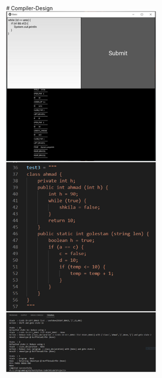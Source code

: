 <!DOCTYPE html>
<html lang="en">
<head>
  <title>Title of the document</title>
</head>
<body>
# Compiler-Design

<img src="Picture/1.PNG" width="400" height="400">

<img src="Picture/2.PNG" width="400">

<img src="Picture/3.PNG" width="400">
</body>
</html>

